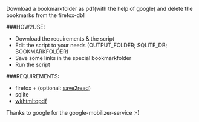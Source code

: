 Download a bookmarkfolder as pdf(with the help of google) and delete the bookmarks from the firefox-db!

###HOW2USE:
- Download the requirements & the script
- Edit the script to your needs (OUTPUT_FOLDER; SQLITE_DB; BOOKMARKFOLDER)
- Save some links in the special bookmarkfolder
- Run the script

###REQUIREMENTS:
- firefox + (optional: [save2read](https://addons.mozilla.org/de/firefox/addon/save-to-read/))
- sqlite
- [wkhtmltopdf](http://wkhtmltopdf.org/)

Thanks to google for the google-mobilizer-service :-)

